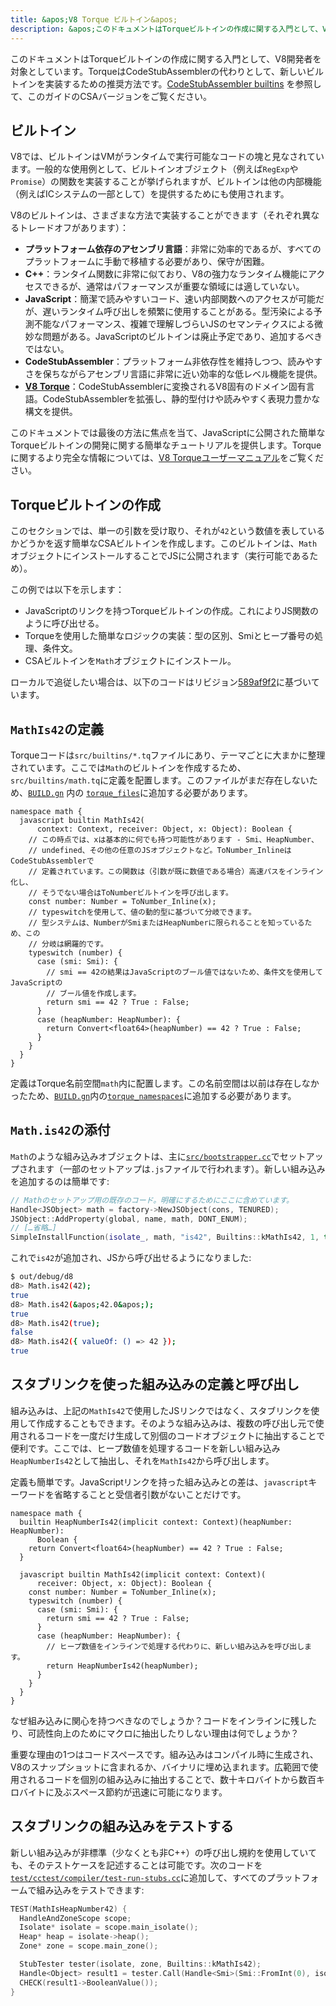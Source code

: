 ```yaml
---
title: &apos;V8 Torque ビルトイン&apos;
description: &apos;このドキュメントはTorqueビルトインの作成に関する入門として、V8開発者を対象としています。&apos;
---
```

このドキュメントはTorqueビルトインの作成に関する入門として、V8開発者を対象としています。TorqueはCodeStubAssemblerの代わりとして、新しいビルトインを実装するための推奨方法です。[CodeStubAssembler builtins](/docs/csa-builtins) を参照して、このガイドのCSAバージョンをご覧ください。

## ビルトイン

V8では、ビルトインはVMがランタイムで実行可能なコードの塊と見なされています。一般的な使用例として、ビルトインオブジェクト（例えば`RegExp`や`Promise`）の関数を実装することが挙げられますが、ビルトインは他の内部機能（例えばICシステムの一部として）を提供するためにも使用されます。

V8のビルトインは、さまざまな方法で実装することができます（それぞれ異なるトレードオフがあります）：

- **プラットフォーム依存のアセンブリ言語**：非常に効率的であるが、すべてのプラットフォームに手動で移植する必要があり、保守が困難。
- **C++**：ランタイム関数に非常に似ており、V8の強力なランタイム機能にアクセスできるが、通常はパフォーマンスが重要な領域には適していない。
- **JavaScript**：簡潔で読みやすいコード、速い内部関数へのアクセスが可能だが、遅いランタイム呼び出しを頻繁に使用することがある。型汚染による予測不能なパフォーマンス、複雑で理解しづらいJSのセマンティクスによる微妙な問題がある。JavaScriptのビルトインは廃止予定であり、追加するべきではない。
- **CodeStubAssembler**：プラットフォーム非依存性を維持しつつ、読みやすさを保ちながらアセンブリ言語に非常に近い効率的な低レベル機能を提供。
- **[V8 Torque](/docs/torque)**：CodeStubAssemblerに変換されるV8固有のドメイン固有言語。CodeStubAssemblerを拡張し、静的型付けや読みやすく表現力豊かな構文を提供。

このドキュメントでは最後の方法に焦点を当て、JavaScriptに公開された簡単なTorqueビルトインの開発に関する簡単なチュートリアルを提供します。Torqueに関するより完全な情報については、[V8 Torqueユーザーマニュアル](/docs/torque)をご覧ください。

## Torqueビルトインの作成

このセクションでは、単一の引数を受け取り、それが`42`という数値を表しているかどうかを返す簡単なCSAビルトインを作成します。このビルトインは、`Math`オブジェクトにインストールすることでJSに公開されます（実行可能であるため）。

この例では以下を示します：

- JavaScriptのリンクを持つTorqueビルトインの作成。これによりJS関数のように呼び出せる。
- Torqueを使用した簡単なロジックの実装：型の区別、Smiとヒープ番号の処理、条件文。
- CSAビルトインを`Math`オブジェクトにインストール。

ローカルで追従したい場合は、以下のコードはリビジョン[589af9f2](https://chromium.googlesource.com/v8/v8/+/589af9f257166f66774b4fb3008cd09f192c2614)に基づいています。

## `MathIs42`の定義

Torqueコードは`src/builtins/*.tq`ファイルにあり、テーマごとに大まかに整理されています。ここでは`Math`のビルトインを作成するため、`src/builtins/math.tq`に定義を配置します。このファイルがまだ存在しないため、[`BUILD.gn`](https://cs.chromium.org/chromium/src/v8/BUILD.gn) 内の [`torque_files`](https://cs.chromium.org/chromium/src/v8/BUILD.gn?l=914&rcl=589af9f257166f66774b4fb3008cd09f192c2614)に追加する必要があります。

```torque
namespace math {
  javascript builtin MathIs42(
      context: Context, receiver: Object, x: Object): Boolean {
    // この時点では、xは基本的に何でも持つ可能性があります - Smi、HeapNumber、
    // undefined、その他の任意のJSオブジェクトなど。ToNumber_InlineはCodeStubAssemblerで
    // 定義されています。この関数は（引数が既に数値である場合）高速パスをインライン化し、
    // そうでない場合はToNumberビルトインを呼び出します。
    const number: Number = ToNumber_Inline(x);
    // typeswitchを使用して、値の動的型に基づいて分岐できます。
    // 型システムは、NumberがSmiまたはHeapNumberに限られることを知っているため、この
    // 分岐は網羅的です。
    typeswitch (number) {
      case (smi: Smi): {
        // smi == 42の結果はJavaScriptのブール値ではないため、条件文を使用してJavaScriptの
        // ブール値を作成します。
        return smi == 42 ? True : False;
      }
      case (heapNumber: HeapNumber): {
        return Convert<float64>(heapNumber) == 42 ? True : False;
      }
    }
  }
}
```

定義はTorque名前空間`math`内に配置します。この名前空間は以前は存在しなかったため、[`BUILD.gn`](https://cs.chromium.org/chromium/src/v8/BUILD.gn)内の[`torque_namespaces`](https://cs.chromium.org/chromium/src/v8/BUILD.gn?l=933&rcl=589af9f257166f66774b4fb3008cd09f192c2614)に追加する必要があります。

## `Math.is42`の添付

`Math`のような組み込みオブジェクトは、主に[`src/bootstrapper.cc`](https://cs.chromium.org/chromium/src/v8/src/bootstrapper.cc?q=src/bootstrapper.cc+package:%5Echromium$&l=1)でセットアップされます（一部のセットアップは`.js`ファイルで行われます）。新しい組み込みを追加するのは簡単です:

```cpp
// Mathのセットアップ用の既存のコード。明確にするためにここに含めています。
Handle<JSObject> math = factory->NewJSObject(cons, TENURED);
JSObject::AddProperty(global, name, math, DONT_ENUM);
// […省略…]
SimpleInstallFunction(isolate_, math, "is42", Builtins::kMathIs42, 1, true);
```

これで`is42`が追加され、JSから呼び出せるようになりました:

```bash
$ out/debug/d8
d8> Math.is42(42);
true
d8> Math.is42(&apos;42.0&apos;);
true
d8> Math.is42(true);
false
d8> Math.is42({ valueOf: () => 42 });
true
```

## スタブリンクを使った組み込みの定義と呼び出し

組み込みは、上記の`MathIs42`で使用したJSリンクではなく、スタブリンクを使用して作成することもできます。そのような組み込みは、複数の呼び出し元で使用されるコードを一度だけ生成して別個のコードオブジェクトに抽出することで便利です。ここでは、ヒープ数値を処理するコードを新しい組み込み`HeapNumberIs42`として抽出し、それを`MathIs42`から呼び出します。

定義も簡単です。JavaScriptリンクを持った組み込みとの差は、`javascript`キーワードを省略することと受信者引数がないことだけです。

```torque
namespace math {
  builtin HeapNumberIs42(implicit context: Context)(heapNumber: HeapNumber):
      Boolean {
    return Convert<float64>(heapNumber) == 42 ? True : False;
  }

  javascript builtin MathIs42(implicit context: Context)(
      receiver: Object, x: Object): Boolean {
    const number: Number = ToNumber_Inline(x);
    typeswitch (number) {
      case (smi: Smi): {
        return smi == 42 ? True : False;
      }
      case (heapNumber: HeapNumber): {
        // ヒープ数値をインラインで処理する代わりに、新しい組み込みを呼び出します。
        return HeapNumberIs42(heapNumber);
      }
    }
  }
}
````

なぜ組み込みに関心を持つべきなのでしょうか？コードをインラインに残したり、可読性向上のためにマクロに抽出したりしない理由は何でしょうか？

重要な理由の1つはコードスペースです。組み込みはコンパイル時に生成され、V8のスナップショットに含まれるか、バイナリに埋め込まれます。広範囲で使用されるコードを個別の組み込みに抽出することで、数十キロバイトから数百キロバイトに及ぶスペース節約が迅速に可能になります。

## スタブリンクの組み込みをテストする

新しい組み込みが非標準（少なくとも非C++）の呼び出し規約を使用していても、そのテストケースを記述することは可能です。次のコードを[`test/cctest/compiler/test-run-stubs.cc`](https://cs.chromium.org/chromium/src/v8/test/cctest/compiler/test-run-stubs.cc)に追加して、すべてのプラットフォームで組み込みをテストできます:

```cpp
TEST(MathIsHeapNumber42) {
  HandleAndZoneScope scope;
  Isolate* isolate = scope.main_isolate();
  Heap* heap = isolate->heap();
  Zone* zone = scope.main_zone();

  StubTester tester(isolate, zone, Builtins::kMathIs42);
  Handle<Object> result1 = tester.Call(Handle<Smi>(Smi::FromInt(0), isolate));
  CHECK(result1->BooleanValue());
}
```
